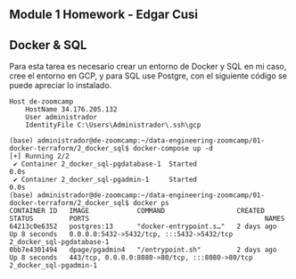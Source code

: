 
## Module 1 Homework - Edgar Cusi

## Docker & SQL

Para esta tarea es necesario crear un entorno de Docker y SQL en mi caso, cree el entorno en GCP, y para SQL use Postgre, con el siguiente código se puede apreciar lo instalado.

```
Host de-zoomcamp
    HostName 34.176.205.132
    User administrador
    IdentityFile C:\Users\Administrador\.ssh\gcp
```

```
(base) administrador@de-zoomcamp:~/data-engineering-zoomcamp/01-docker-terraform/2_docker_sql$ docker-compose up -d
[+] Running 2/2
 ✔ Container 2_docker_sql-pgdatabase-1  Started                                                                                  0.0s 
 ✔ Container 2_docker_sql-pgadmin-1     Started                                                                                  0.0s 
(base) administrador@de-zoomcamp:~/data-engineering-zoomcamp/01-docker-terraform/2_docker_sql$ docker ps
CONTAINER ID   IMAGE            COMMAND                  CREATED      STATUS         PORTS                                            NAMES
64213c0e6352   postgres:13      "docker-entrypoint.s…"   2 days ago   Up 8 seconds   0.0.0.0:5432->5432/tcp, :::5432->5432/tcp        2_docker_sql-pgdatabase-1
0bb7e4301494   dpage/pgadmin4   "/entrypoint.sh"         2 days ago   Up 8 seconds   443/tcp, 0.0.0.0:8080->80/tcp, :::8080->80/tcp   2_docker_sql-pgadmin-1
```